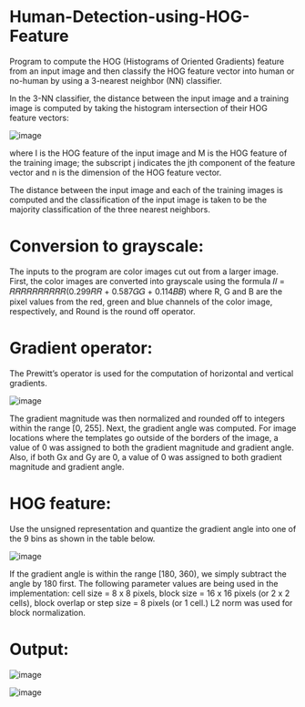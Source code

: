 # Human-Detection-using-HOG-Feature
Program to compute the HOG (Histograms of Oriented Gradients) feature from an input image and then classify the HOG feature vector into human or no-human by using a 3-nearest neighbor (NN) classifier.

In the 3-NN classifier, the distance between the input image and a training image is computed by taking the histogram intersection of their HOG feature vectors:

![image](https://user-images.githubusercontent.com/55443909/153623904-727c1925-ccc3-4b9c-adc6-369f9f8cdd20.png)

where I is the HOG feature of the input image and M is the HOG feature of the training image;
the subscript j indicates the jth component of the feature vector and n is the dimension of the HOG feature vector. 
 
The distance between the input image and each of the training images is computed and the classification of the input image is taken to be the majority classification of the
three nearest neighbors. 

# Conversion to grayscale: 
The inputs to the program are color images cut out from a larger image. First, the color images are converted into grayscale using the formula 𝐼𝐼 = 𝑅𝑅𝑅𝑅𝑅𝑅𝑅𝑅𝑅𝑅(0.299𝑅𝑅 + 0.587𝐺𝐺 + 0.114𝐵𝐵) where R, G and B are the pixel values from the red, green and blue channels of the color image, respectively, and Round is the round off operator.

# Gradient operator: 
The Prewitt’s operator is used for the computation of horizontal and vertical gradients. 

![image](https://user-images.githubusercontent.com/55443909/153627126-992f36c3-cac9-493b-8281-5fc257e35777.png)

The gradient magnitude was then normalized and rounded off to integers within the range [0, 255]. Next, the gradient angle was computed. For image locations where the templates go outside of the borders of the image, a value of 0 was assigned to both the gradient magnitude and gradient angle. Also, if both Gx and Gy are 0, a value of 0 was assigned to
both gradient magnitude and gradient angle.

# HOG feature: 
Use the unsigned representation and quantize the gradient angle into one of the 9 bins as shown in the table below.  

![image](https://user-images.githubusercontent.com/55443909/153634246-09e159a0-d220-43a7-8204-756b37a161eb.png) 

If the gradient angle is within the range [180, 360), we simply subtract the angle by 180 first. The following parameter values are being used in the implementation: cell size = 8 x 8 pixels, block size = 16 x 16 pixels (or 2 x 2 cells), block overlap or step size = 8 pixels (or 1 cell.) L2 norm was used for block normalization.


# Output:

![image](https://user-images.githubusercontent.com/55443909/153634550-b27dd478-345a-458e-af1d-36e2e9713b42.png)

![image](https://user-images.githubusercontent.com/55443909/153634702-e6205c94-927d-457c-9d17-7c4986cf0d03.png)
